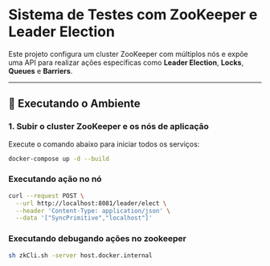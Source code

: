 # Sistema de Testes com ZooKeeper e Leader Election

Este projeto configura um cluster ZooKeeper com múltiplos nós e expõe uma API para realizar ações específicas como **Leader Election**, **Locks**, **Queues** e **Barriers**.

---

## 🚀 Executando o Ambiente

### 1. Subir o cluster ZooKeeper e os nós de aplicação
Execute o comando abaixo para iniciar todos os serviços:

```bash
docker-compose up -d --build
```

### Executando ação no nó 

```bash
curl --request POST \
  --url http://localhost:8081/leader/elect \
  --header 'Content-Type: application/json' \
  --data '["SyncPrimitive","localhost"]'
```


### Executando debugando ações no zookeeper

```bash
sh zkCli.sh -server host.docker.internal
```